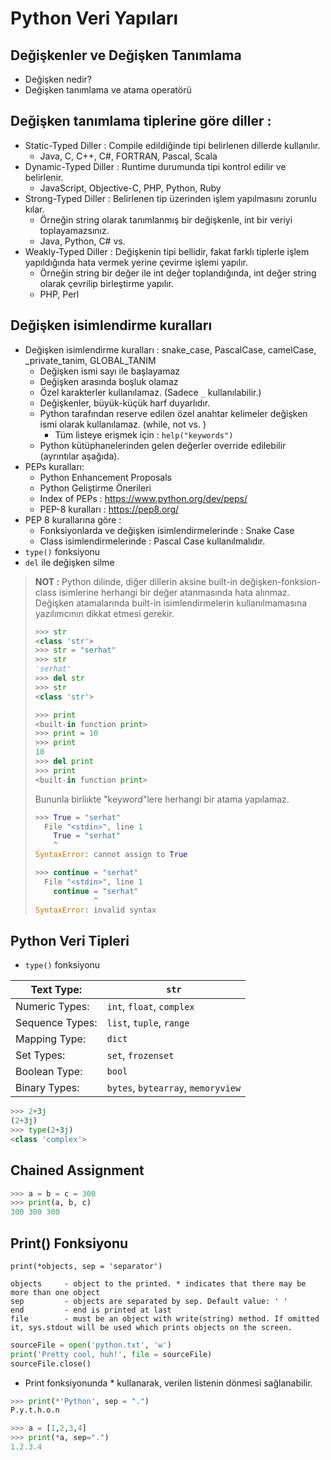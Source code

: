 # Python Veri Yapıları

## Değişkenler ve Değişken Tanımlama

- Değişken nedir?
- Değişken tanımlama ve atama operatörü

## Değişken tanımlama tiplerine göre diller : 

- Static-Typed Diller : Compile edildiğinde tipi belirlenen dillerde kullanılır. 
    - Java, C, C++, C#, FORTRAN, Pascal, Scala
- Dynamic-Typed Diller : Runtime durumunda tipi kontrol edilir ve belirlenir.
    - JavaScript, Objective-C, PHP, Python, Ruby
- Strong-Typed Diller : Belirlenen tip üzerinden işlem yapılmasını zorunlu kılar. 
    - Örneğin string olarak tanımlanmış bir değişkenle, int bir veriyi toplayamazsınız.
    - Java, Python, C# vs.
- Weakly-Typed Diller : Değişkenin tipi bellidir, fakat farklı tiplerle işlem yapıldığında hata vermek yerine çevirme işlemi yapılır.
    - Örneğin string bir değer ile int değer toplandığında, int değer string olarak çevrilip birleştirme yapılır. 
    - PHP, Perl

## Değişken isimlendirme kuralları

- Değişken isimlendirme kuralları : snake_case, PascalCase, camelCase, _private_tanim, GLOBAL_TANIM
    - Değişken ismi sayı ile başlayamaz
    - Değişken arasında boşluk olamaz
    - Özel karakterler kullanılamaz. (Sadece `_` kullanılabilir.)
    - Değişkenler, büyük-küçük harf duyarlıdır.
    - Python tarafından reserve edilen özel anahtar kelimeler değişken ismi olarak kullanılamaz. (while, not vs. )
        - Tüm listeye erişmek için : `help("keywords")`
    - Python kütüphanelerinden gelen değerler override edilebilir (ayrıntılar aşağıda).
- PEPs kuralları:
    - Python Enhancement Proposals
    - Python Geliştirme Önerileri
    - Index of PEPs : https://www.python.org/dev/peps/
    - PEP-8 kuralları : https://pep8.org/
- PEP 8 kurallarına göre : 
    - Fonksiyonlarda ve değişken isimlendirmelerinde : Snake Case
    - Class isimlendirmelerinde : Pascal Case kullanılmalıdır.
- `type()` fonksiyonu
- `del` ile değişken silme

> **NOT :** Python dilinde, diğer dillerin aksine built-in değişken-fonksion-class isimlerine herhangi bir değer atanmasında hata alınmaz. Değişken atamalarında built-in isimlendirmelerin kullanılmamasına yazılımcının dikkat etmesi gerekir.
>
> ```python
> >>> str
> <class 'str'>
> >>> str = "serhat"
> >>> str
> 'serhat'
> >>> del str
> >>> str
> <class 'str'>
> 
> >>> print
> <built-in function print>
> >>> print = 10
> >>> print
> 10
> >>> del print
> >>> print
> <built-in function print>
> ```
>
> Bununla birliıkte "keyword"lere herhangi bir atama yapılamaz.
>
> ```python
> >>> True = "serhat"
>   File "<stdin>", line 1
>     True = "serhat"
>     ^
> SyntaxError: cannot assign to True
> 
> >>> continue = "serhat"
>   File "<stdin>", line 1
>     continue = "serhat"
>              ^
> SyntaxError: invalid syntax
> ```
>
> 

## Python Veri Tipleri

- `type()` fonksiyonu

| Text Type:      | `str`                              |
| --------------- | ---------------------------------- |
| Numeric Types:  | `int`, `float`, `complex`          |
| Sequence Types: | `list`, `tuple`, `range`           |
| Mapping Type:   | `dict`                             |
| Set Types:      | `set`, `frozenset`                 |
| Boolean Type:   | `bool`                             |
| Binary Types:   | `bytes`, `bytearray`, `memoryview` |

```python
>>> 2+3j
(2+3j)
>>> type(2+3j)
<class 'complex'>
```

## Chained Assignment

```python
>>> a = b = c = 300
>>> print(a, b, c)
300 300 300
```

## Print() Fonksiyonu

```
print(*objects, sep = 'separator')

objects     - object to the printed. * indicates that there may be more than one object
sep         - objects are separated by sep. Default value: ' '
end         - end is printed at last
file        - must be an object with write(string) method. If omitted it, sys.stdout will be used which prints objects on the screen.
```

```python
sourceFile = open('python.txt', 'w')
print('Pretty cool, huh!', file = sourceFile)
sourceFile.close()
```

- Print fonksiyonunda * kullanarak, verilen listenin dönmesi sağlanabilir.

```python
>>> print(*'Python', sep = ".")
P.y.t.h.o.n

>>> a = [1,2,3,4]
>>> print(*a, sep=".")
1.2.3.4
```